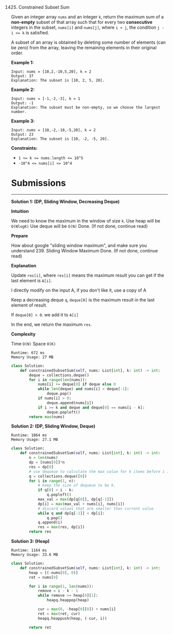 1425. Constrained Subset Sum

Given an integer array `nums` and an integer `k`, return the maximum sum of a **non-empty** subset of that array such that for every two **consecutive** integers in the subset, `nums[i]` and `nums[j]`, where `i < j`, the condition `j - i <= k` is satisfied.

A subset of an array is obtained by deleting some number of elements (can be zero) from the array, leaving the remaining elements in their original order.

 

**Example 1:**
```
Input: nums = [10,2,-10,5,20], k = 2
Output: 37
Explanation: The subset is [10, 2, 5, 20].
```

**Example 2:**
```
Input: nums = [-1,-2,-3], k = 1
Output: -1
Explanation: The subset must be non-empty, so we choose the largest number.
```

**Example 3:**
```
Input: nums = [10,-2,-10,-5,20], k = 2
Output: 23
Explanation: The subset is [10, -2, -5, 20].
```

**Constraints:**

* `1 <= k <= nums.length <= 10^5`
* `-10^4 <= nums[i] <= 10^4`

# Submissions
---
**Solution 1: (DP, Sliding Window, Decreasing Deque)**

**Intuition**

We need to know the maximum in the window of size `k`.
Use heap will be `O(NlogK)`
Use deque will be `O(N)`
Done. (If not done, continue read)


**Prepare**

How about google "sliding window maximum",
and make sure you understand 239. Sliding Window Maximum
Done. (If not done, continue read)


**Explanation**

Update `res[i]`,
where `res[i]` means the maximum result you can get if the last element is `A[i]`.

I directly modify on the input A,
if you don't like it,
use a copy of A

Keep a decreasing deque `q`,
`deque[0]` is the maximum result in the last element of result.

If `deque[0] > 0`. we add it to `A[i]`

In the end, we return the maximum `res`.


**Complexity**

Time `O(N)`
Space `O(K)`

```
Runtime: 672 ms
Memory Usage: 27 MB
```
```python
class Solution:
    def constrainedSubsetSum(self, nums: List[int], k: int) -> int:
        deque = collections.deque()
        for i in range(len(nums)):
            nums[i] += deque[0] if deque else 0
            while len(deque) and nums[i] > deque[-1]:
                deque.pop()
            if nums[i] > 0:
                deque.append(nums[i])
            if i >= k and deque and deque[0] == nums[i - k]:
                deque.popleft()
        return max(nums)
```

**Solution 2: (DP, Sliding Window, Deque)**
```
Runtime: 1064 ms
Memory Usage: 27.1 MB
```
```python
class Solution:
    def constrainedSubsetSum(self, nums: List[int], k: int) -> int:
        n = len(nums)
        dp = [nums[0]]*n
        res = dp[0]
        # use dequeue to calculate the max value for k items before i in O(1)
        q = collections.deque([0])
        for i in range(1, n):
            # keep the size of dequeue to be k.
            if q[0] < i - k:
                q.popleft()
            max_val = max(dp[q[0]], dp[q[-1]])
            dp[i] = max(max_val + nums[i], nums[i])
            # discard values that are smaller than current value
            while q and dp[q[-1]] < dp[i]:
                q.pop()
            q.append(i)                
            res = max(res, dp[i])
        return res
```

**Solution 3: (Heap)**
```
Runtime: 1164 ms
Memory Usage: 33.6 MB
```
```python
class Solution:
    def constrainedSubsetSum(self, nums: List[int], k: int) -> int:
        heap = [(-nums[0], 0)]
        ret = nums[0]

        for i in range(1, len(nums)):
            remove = i - k - 1
            while remove >= heap[0][1]:
                heapq.heappop(heap)

            cur = max(0, -heap[0][0]) + nums[i]
            ret = max(ret, cur)
            heapq.heappush(heap, (-cur, i))

        return ret
```